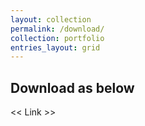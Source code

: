 ```yaml
---
layout: collection
permalink: /download/
collection: portfolio
entries_layout: grid
---
```


## Download as below
<< Link >>
